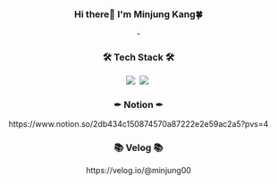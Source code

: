 <h3 align="center"> Hi there👋 I'm Minjung Kang🍀 </h3>

<!--
**
Here are some ideas to get you started:

- 🔭 I’m currently working on ...
- 🌱 I’m currently learning ...
- 👯 I’m looking to collaborate on ...
- 🤔 I’m looking for help with ...
- 💬 Ask me about ...
- 📫 How to reach me: ...
- 😄 Pronouns: ...
- ⚡ Fun fact: ...
-->

<p align="center">
-
</p>


<h3 align="center">🛠 Tech Stack 🛠</h3>
<p align="center">
  <img src="https://img.shields.io/badge/Python-3766AB?style=flat-square&logo=Python&logoColor=white"/></a>&nbsp
  <img src="https://img.shields.io/badge/c-#A8B9CC?style=flat-square&logo=c&logoColor=white"/></a>&nbsp
</p>

<h3 align="center">✒ Notion ✒</h3>
<p align="center">
	https://www.notion.so/2db434c150874570a87222e2e59ac2a5?pvs=4
</p>
<h3 align="center">📚 Velog 📚</h3>
<p align="center">
	https://velog.io/@minjung00
</p>



</div>
<!---
minjung00/minjung00 is a ✨ special ✨ repository because its `README.md` (this file) appears on your GitHub profile.
You can click the Preview link to take a look at your changes.
--->
